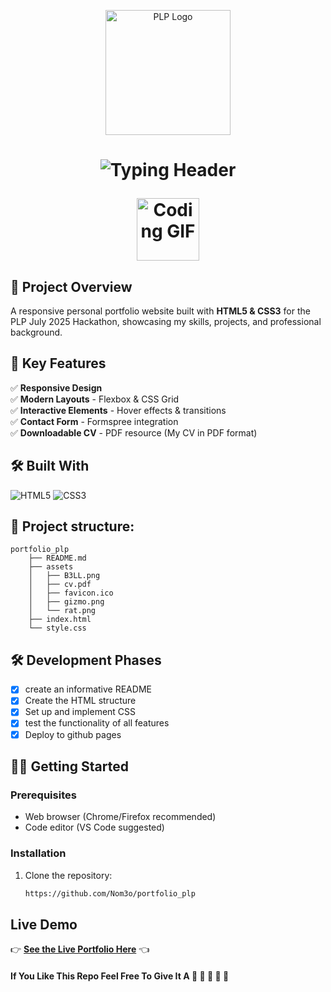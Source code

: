 <p align="center">
  <img src="https://academy.powerlearnprojectafrica.org/assets/logo.CAPAuQa5.png" width="200" alt="PLP Logo" />
</p>

<h1 align="center">
  <img src="https://readme-typing-svg.herokuapp.com?font=JetBrains+Mono&weight=700&size=34&duration=3000&pause=1000&color=00FFD5&center=true&vCenter=true&width=1000&lines=PLP+July+2025+Hackathon;Portfolio+Website+Challenge;Built+with+HTML+%26+CSS" alt="Typing Header" />
</p>

<p align="center">
  <img src="https://media.giphy.com/media/QssGEmpkyEOhBCb7e1/giphy.gif" width="100" alt="Coding GIF" />
</p>

## 🚀 Project Overview
A responsive personal portfolio website built with **HTML5 & CSS3** for the PLP July 2025 Hackathon, showcasing my skills, projects, and professional background.

## 📌 Key Features
✅ **Responsive Design**  
✅ **Modern Layouts** - Flexbox & CSS Grid  
✅ **Interactive Elements** - Hover effects & transitions  
✅ **Contact Form** - Formspree integration  
✅ **Downloadable CV** - PDF resource (My CV in PDF format)  


## 🛠 Built With

<p align="left">
  <img src="https://img.shields.io/badge/HTML5-E34F26?style=for-the-badge&logo=html5&logoColor=white" alt="HTML5" title="Semantic markup structure">
  <img src="https://img.shields.io/badge/CSS3-1572B6?style=for-the-badge&logo=css3&logoColor=white" alt="CSS3" title="Styling and animations">
  
## 📁 Project structure:

```
portfolio_plp
    ├── README.md
    ├── assets
    │   ├── B3LL.png
    │   ├── cv.pdf
    │   ├── favicon.ico
    │   ├── gizmo.png
    │   └── rat.png
    ├── index.html
    └── style.css
```

## 🛠 Development Phases
- [x] create an informative README
- [x] Create the HTML structure
- [x] Set up and implement CSS 
- [x] test the functionality of all features
- [x] Deploy to github pages

## 🧑‍💻 Getting Started
### Prerequisites
- Web browser (Chrome/Firefox recommended)
- Code editor (VS Code suggested)

### Installation
1. Clone the repository:
   ```bash
   https://github.com/Nom3o/portfolio_plp

## Live Demo
👉 **[See the Live Portfolio Here](https://nom3o.github.io/portfolio_plp/)** 👈
#### If You Like This Repo Feel Free To Give It A 🌟 🌟 🌟 🌟 🌟
